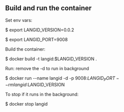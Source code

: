 ## Build and run the container

Set env vars:

$ export LANGID_VERSION=0.0.2

$ export LANGID_PORT=9008

Build the container:

$ docker build -t langid:$LANGID_VERSION .

Run: remove the -d to run in background

$ docker run --name langid -d -p 9008:$LANGID_PORT --rm langid:$LANGID_VERSION

To stop if it runs in the background:

$ docker stop langid